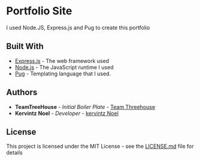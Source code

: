 # Portfolio Site

I used Node.JS, Express.js and Pug to create this portfolio

## Built With

* [Express.js](http://expressjs.com/en/5x/api.html) - The web framework used
* [Node.js](https://nodejs.org/en/docs/) - The JavaScript runtime I used
* [Pug](https://pugjs.org/api/getting-started.html) - Templating language that I used.


## Authors

* **TeamTreeHouse** - *Initial Boiler Plate* - [Team Threehouse](https://teamtreehouse.com/)
* **Kervintz Noel** - *Developer* - [kervintz Noel](https://kervintznoel.com/)

## License

This project is licensed under the MIT License - see the [LICENSE.md](LICENSE.md) file for details



